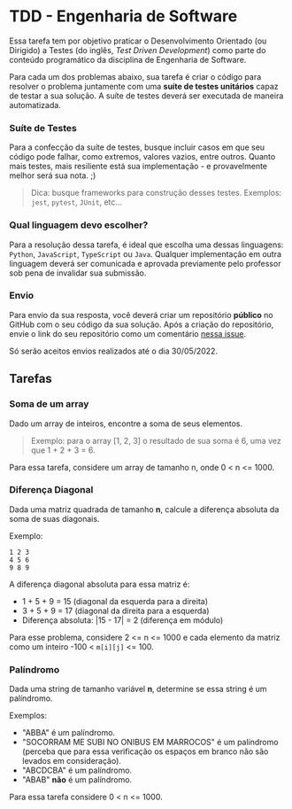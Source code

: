 # TDD - Engenharia de Software

Essa tarefa tem por objetivo praticar o Desenvolvimento Orientado (ou Dirigido) a Testes (do inglês, *Test Driven Development*) como parte do conteúdo programático da disciplina de Engenharia de Software.

Para cada um dos problemas abaixo, sua tarefa é criar o código para resolver o problema juntamente com uma **suíte de testes unitários** capaz de testar a sua solução. A suíte de testes deverá ser executada de maneira automatizada.

### Suíte de Testes
Para a confecção da suíte de testes, busque incluir casos em que seu código pode falhar, como extremos, valores vazios, entre outros. Quanto mais testes, mais resiliente está sua implementação - e provavelmente melhor será sua nota. ;)

> Dica: busque frameworks para construção desses testes. Exemplos: `jest`, `pytest`, `JUnit`, etc...

### Qual linguagem devo escolher?
Para a resolução dessa tarefa, é ideal que escolha uma dessas linguagens: `Python`, `JavaScript`, `TypeScript` ou `Java`. Qualquer implementação em outra linguagem deverá ser comunicada e aprovada previamente pelo professor sob pena de invalidar sua submissão.

### Envio
Para envio da sua resposta, você deverá criar um repositório **público** no GitHub com o seu código da sua solução. Após a criação do repositório, envie o link do seu repositório como um comentário [nessa issue](https://github.com/cavalcantigor/eng-software-tdd/issues/1).

Só serão aceitos envios realizados até o dia 30/05/2022.

## Tarefas

### Soma de um array
Dado um array de inteiros, encontre a soma de seus elementos.
> Exemplo: para o array [1, 2, 3] o resultado de sua soma é 6, uma vez que 1 + 2 + 3 = 6.

Para essa tarefa, considere um array de tamanho n, onde 0 < n <= 1000.

### Diferença Diagonal
Dada uma matriz quadrada de tamanho **n**, calcule a diferença absoluta da soma de suas diagonais.

 Exemplo: 
```
1 2 3
4 5 6
9 8 9
```
A diferença diagonal absoluta para essa matriz é:
- 1 + 5 + 9 = 15 (diagonal da esquerda para a direita)
- 3 + 5 + 9 = 17 (diagonal da direita para a esquerda)
- Diferença absoluta: |15 - 17| = 2 (diferença em módulo)

Para esse problema, considere 2 <= n <= 1000 e cada elemento da matriz como um inteiro -100 < `m[i][j]` <= 100.

### Palíndromo
Dada uma string de tamanho variável **n**, determine se essa string é um palíndromo.

Exemplos:
- "ABBA" é um palíndromo.
- "SOCORRAM ME SUBI NO ONIBUS EM MARROCOS" é um palíndromo (perceba que para essa verificação os espaços em branco não são levados em consideração).
- "ABCDCBA" é um palíndromo.
- "ABAB" **não** é um palíndromo.


Para essa tarefa considere 0 < n <= 1000.
